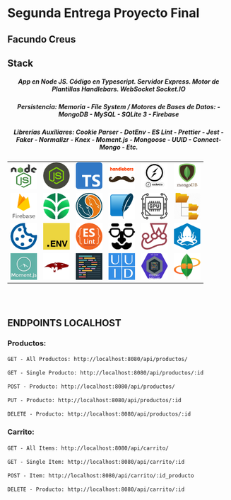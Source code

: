 # Segunda Entrega Proyecto Final

## Facundo Creus

## Stack

<h5 class='card-title' style='text-align: center;'>App en Node JS. Código en Typescript. Servidor Express. Motor
        de Plantillas Handlebars. WebSocket Socket.IO</h5>
      <h5 class='card-title' style='text-align: center;'>Persistencia: Memoria - File System / Motores de Bases de
        Datos: - MongoDB - MySQL - SQLite 3 - Firebase</h5>
      <h5 class='card-title' style='text-align: center;'>Librerías Auxiliares: Cookie Parser - DotEnv - ES Lint -
        Prettier - Jest - Faker - Normalizr - Knex - Moment.js - Mongoose - UUID - Connect-Mongo - Etc.</h5>
      <div class='table-responsive'>
        <table class='table' style='text-align: center;'>
          <tr>
            <td><img src='./public/images/nodejs.png' width='60' height='60' alt='Node JS' /></td>
            <td><img src='./public/images/express-cutout.png' width='60' height='60' alt='Node JS' /></td>
            <td><img src='./public/images/Typescript.png' width='60' height='60' alt='Node JS' /></td>
            <td><img src='./public/images/handlebars-js.png' width='60' height='60' alt='Node JS' /></td>
            <td><img src='./public/images/socketio.png' width='60' height='60' alt='Node JS' /></td>
            <td><img src='./public/images/mongodb.png' width='60' height='60' alt='Node JS' /></td>
          </tr>
          <tr>
            <td><img src='./public/images/firebase.png' width='60' height='60' alt='Node JS' /></td>
            <td><img src='./public/images/mongo_atlas.png' width='60' height='60' alt='Node JS' /></td>
            <td><img src='./public/images/mysql-cutout.png' width='60' height='60' alt='Node JS' /></td>
            <td><img src='./public/images/sqlite-icon.svg.png' width='60' height='60' alt='Node JS' /></td>
            <td><img src='./public/images/cpuicon.png' width='60' height='60' alt='Node JS' /></td>
            <td><img src='./public/images/file-system-icon-29.jpg' width='60' height='60' alt='Node JS' /></td>
          </tr>
          <tr>
            <td><img src='./public/images/cookie_parser.png' width='60' height='60' alt='Node JS' /></td>
            <td><img src='./public/images/dotenv.png' width='60' height='60' alt='Node JS' /></td>
            <td><img src='./public/images/eslint.png' width='60' height='60' alt='Node JS' /></td>
            <td><img src='./public/images/faker.png' width='60' height='60' alt='Node JS' /></td>
            <td><img src='./public/images/jest.png' width='60' height='60' alt='Node JS' /></td>
            <td><img src='./public/images/knex-cutout.png' width='60' height='60' alt='Node JS' /></td>
          </tr>
          <tr>
            <td><img src='./public/images/momentjs.png' width='60' height='60' alt='Node JS' /></td>
            <td><img src='./public/images/mongoose-cutout.png' width='60' height='60' alt='Node JS' /></td>
            <td><img src='./public/images/prettier.png' width='60' height='60' alt='Node JS' /></td>
            <td><img src='./public/images/uuid.png' width='60' height='60' alt='Node JS' /></td>
            <td><img src='./public/images/pret-eslint.png' width='60' height='60' alt='Node JS' /></td>
            <td><img src='./public/images/connect-mongo.png' width='60' height='60' alt='Node JS' /></td>
          </tr>
        </table>

<BR />
<br />

## ENDPOINTS LOCALHOST

### Productos:

`GET - All Productos: http://localhost:8080/api/productos/`

`GET - Single Producto: http://localhost:8080/api/productos/:id`

`POST - Producto: http://localhost:8080/api/productos/`

`PUT - Producto: http://localhost:8080/api/productos/:id`

`DELETE - Producto: http://localhost:8080/api/productos/:id`

### Carrito:

`GET - All Items: http://localhost:8080/api/carrito/`

`GET - Single Item: http://localhost:8080/api/carrito/:id`

`POST - Item: http://localhost:8080/api/carrito/:id_producto`

`DELETE - Producto: http://localhost:8080/api/carrito/:id`
